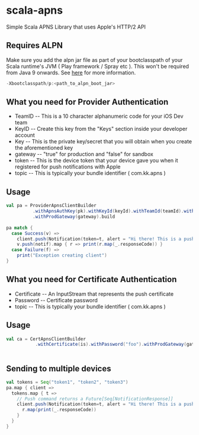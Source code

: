 # scala-apns
Simple Scala APNS Library that uses Apple's HTTP/2 API

## Requires ALPN
Make sure you add the alpn jar file as part of your bootclasspath of your Scala runtime's JVM ( Play framework / Spray etc ). This won't be required from Java 9 onwards. See [here](http://www.eclipse.org/jetty/documentation/current/alpn-chapter.html) for more information.

```java
-Xbootclasspath/p:<path_to_alpn_boot_jar>
```

## What you need for Provider Authentication

  * TeamID -- This is a 10 character alphanumeric code for your iOS Dev team
  * KeyID -- Create this key from the "Keys" section inside your developer account
  * Key -- This is the private key/secret that you will obtain when you create the aforementioned key
  * gateway -- "true" for production and "false" for sandbox
  * token -- This is the device token that your device gave you when it registered for push notifications with Apple
  * topic -- This is typically your bundle identifier ( com.kk.apns ) 


## Usage

```scala
val pa = ProviderApnsClientBuilder
          .withApnsAuthKey(pk).withKeyId(keyId).withTeamId(teamId).withTopic("com.kk.apns")
          .withProdGateway(gateway).build
          
pa match {
  case Success(v) =>
    client.push(Notification(token=t, alert = "Hi there! This is a push notification")
    v.push(notif).map { r => print(r.map(_.responseCode)) }
  case Failure(f) =>
    print("Exception creating client")
} 
```

## What you need for Certificate Authentication

  * Certificate -- An InputStream that represents the push certificate
  * Password -- Certificate password
  * topic -- This is typically your bundle identifier ( com.kk.apns )

## Usage

```scala
val ca = CertApnsClientBuilder
           .withCertificate(is).withPassword("foo").withProdGateway(gateway).withTopic("com.kk.apns").build
           
```


## Sending to multiple devices

```scala
val tokens = Seq("token1", "token2", "token3")
pa.map { client =>
  tokens.map { t =>
    // Push command returns a Future[Seq[NotificationResponse]] 
    client.push(Notification(token=t, alert = "Hi there! This is a push notification")).map { r =>
      r.map(print(_.responseCode))
    }
  }
}
```

  
